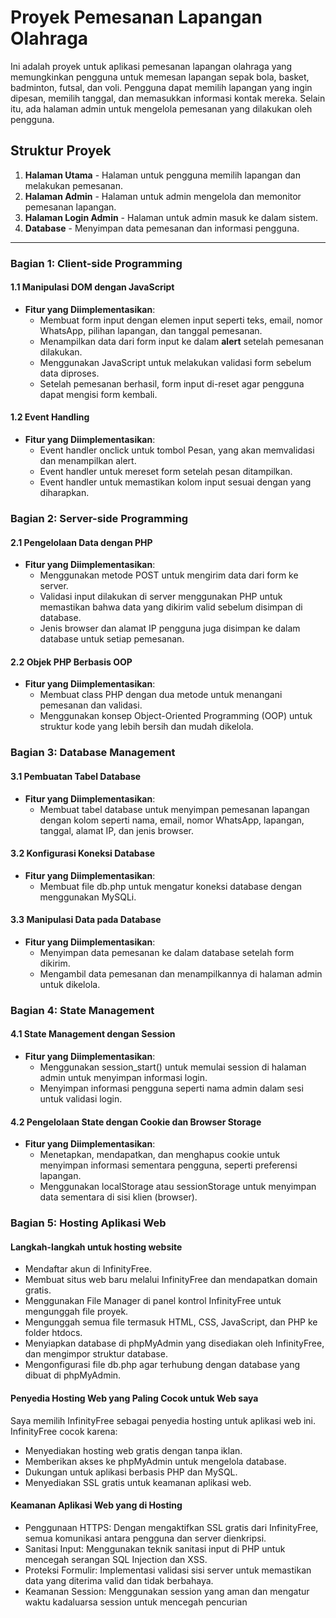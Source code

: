 # Proyek Pemesanan Lapangan Olahraga

Ini adalah proyek untuk aplikasi pemesanan lapangan olahraga yang memungkinkan pengguna untuk memesan lapangan sepak bola, basket, badminton, futsal, dan voli. Pengguna dapat memilih lapangan yang ingin dipesan, memilih tanggal, dan memasukkan informasi kontak mereka. Selain itu, ada halaman admin untuk mengelola pemesanan yang dilakukan oleh pengguna.

## Struktur Proyek

1. **Halaman Utama** - Halaman untuk pengguna memilih lapangan dan melakukan pemesanan.
2. **Halaman Admin** - Halaman untuk admin mengelola dan memonitor pemesanan lapangan.
3. **Halaman Login Admin** - Halaman untuk admin masuk ke dalam sistem.
4. **Database** - Menyimpan data pemesanan dan informasi pengguna.

---


### Bagian 1: Client-side Programming

#### 1.1 Manipulasi DOM dengan JavaScript
- **Fitur yang Diimplementasikan**:
  - Membuat form input dengan elemen input seperti teks, email, nomor WhatsApp, pilihan lapangan, dan tanggal pemesanan.
  - Menampilkan data dari form input ke dalam **alert** setelah pemesanan dilakukan.
  - Menggunakan JavaScript untuk melakukan validasi form sebelum data diproses.
  - Setelah pemesanan berhasil, form input di-reset agar pengguna dapat mengisi form kembali.

#### 1.2 Event Handling
- **Fitur yang Diimplementasikan**:
  - Event handler onclick untuk tombol Pesan, yang akan memvalidasi dan menampilkan alert.
  - Event handler untuk mereset form setelah pesan ditampilkan.
  - Event handler untuk memastikan kolom input sesuai dengan yang diharapkan.

### Bagian 2: Server-side Programming

#### 2.1 Pengelolaan Data dengan PHP
- **Fitur yang Diimplementasikan**:
  - Menggunakan metode POST untuk mengirim data dari form ke server.
  - Validasi input dilakukan di server menggunakan PHP untuk memastikan bahwa data yang dikirim valid sebelum disimpan di database.
  - Jenis browser dan alamat IP pengguna juga disimpan ke dalam database untuk setiap pemesanan.

#### 2.2 Objek PHP Berbasis OOP
- **Fitur yang Diimplementasikan**:
  - Membuat class PHP dengan dua metode untuk menangani pemesanan dan validasi.
  - Menggunakan konsep Object-Oriented Programming (OOP) untuk struktur kode yang lebih bersih dan mudah dikelola.


### Bagian 3: Database Management

#### 3.1 Pembuatan Tabel Database
- **Fitur yang Diimplementasikan**:
  - Membuat tabel database untuk menyimpan pemesanan lapangan dengan kolom seperti nama, email, nomor WhatsApp, lapangan, tanggal, alamat IP, dan jenis browser.

#### 3.2 Konfigurasi Koneksi Database
- **Fitur yang Diimplementasikan**:
  - Membuat file db.php untuk mengatur koneksi database dengan menggunakan MySQLi.

#### 3.3 Manipulasi Data pada Database
- **Fitur yang Diimplementasikan**:
  - Menyimpan data pemesanan ke dalam database setelah form dikirim.
  - Mengambil data pemesanan dan menampilkannya di halaman admin untuk dikelola.
 
### Bagian 4: State Management

#### 4.1 State Management dengan Session
- **Fitur yang Diimplementasikan**:
  - Menggunakan session_start() untuk memulai session di halaman admin untuk menyimpan informasi login.
  - Menyimpan informasi pengguna seperti nama admin dalam sesi untuk validasi login.
 
#### 4.2 Pengelolaan State dengan Cookie dan Browser Storage
- **Fitur yang Diimplementasikan**:
  - Menetapkan, mendapatkan, dan menghapus cookie untuk menyimpan informasi sementara pengguna, seperti preferensi lapangan.
  - Menggunakan localStorage atau sessionStorage untuk menyimpan data sementara di sisi klien (browser).

### Bagian 5: Hosting Aplikasi Web

#### Langkah-langkah untuk hosting website
- Mendaftar akun di InfinityFree.
- Membuat situs web baru melalui InfinityFree dan mendapatkan domain gratis.
- Menggunakan File Manager di panel kontrol InfinityFree untuk mengunggah file proyek.
- Mengunggah semua file termasuk HTML, CSS, JavaScript, dan PHP ke folder htdocs.
- Menyiapkan database di phpMyAdmin yang disediakan oleh InfinityFree, dan mengimpor struktur database.
- Mengonfigurasi file db.php agar terhubung dengan database yang dibuat di phpMyAdmin.

#### Penyedia Hosting Web yang Paling Cocok untuk Web saya
Saya memilih InfinityFree sebagai penyedia hosting untuk aplikasi web ini. InfinityFree cocok karena:
- Menyediakan hosting web gratis dengan tanpa iklan.
- Memberikan akses ke phpMyAdmin untuk mengelola database.
- Dukungan untuk aplikasi berbasis PHP dan MySQL.
- Menyediakan SSL gratis untuk keamanan aplikasi web.

#### Keamanan Aplikasi Web yang di Hosting
- Penggunaan HTTPS: Dengan mengaktifkan SSL gratis dari InfinityFree, semua komunikasi antara pengguna dan server dienkripsi.
- Sanitasi Input: Menggunakan teknik sanitasi input di PHP untuk mencegah serangan SQL Injection dan XSS.
- Proteksi Formulir: Implementasi validasi sisi server untuk memastikan data yang diterima valid dan tidak berbahaya.
- Keamanan Session: Menggunakan session yang aman dan mengatur waktu kadaluarsa session untuk mencegah pencurian
